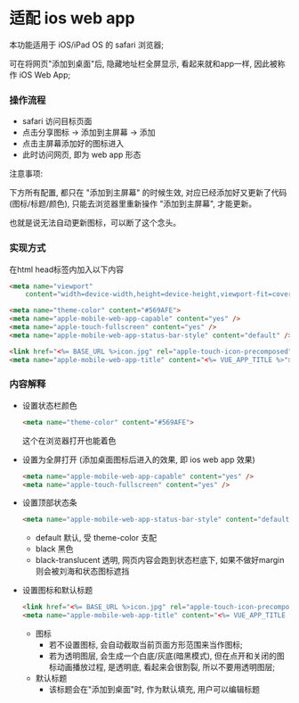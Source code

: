 # 适配 ios web app

本功能适用于 iOS/iPad OS 的 safari 浏览器;

可在将网页"添加到桌面"后, 隐藏地址栏全屏显示, 看起来就和app一样, 因此被称作 iOS Web App;



### 操作流程

- safari 访问目标页面
- 点击分享图标 -> 添加到主屏幕 -> 添加
- 点击主屏幕添加好的图标进入
- 此时访问网页, 即为 web app 形态



注意事项:

下方所有配置, 都只在 "添加到主屏幕" 的时候生效, 对应已经添加好又更新了代码(图标/标题/颜色), 只能去浏览器里重新操作 "添加到主屏幕", 才能更新。

也就是说无法自动更新图标，可以断了这个念头。



### 实现方式

在html head标签内加入以下内容

```html
<meta name="viewport"
    content="width=device-width,height=device-height,viewport-fit=cover,initial-scale=1,maximum-scale=1,user-scalable=0">

<meta name="theme-color" content="#569AFE">
<meta name="apple-mobile-web-app-capable" content="yes" />
<meta name="apple-touch-fullscreen" content="yes" />
<meta name="apple-mobile-web-app-status-bar-style" content="default" />

<link href="<%= BASE_URL %>icon.jpg" rel="apple-touch-icon-precomposed">
<meta name="apple-mobile-web-app-title" content="<%= VUE_APP_TITLE %>"> 
```



### 内容解释

- 设置状态栏颜色

  ```html
  <meta name="theme-color" content="#569AFE">
  ```

  这个在浏览器打开也能着色

  

- 设置为全屏打开 (添加桌面图标后进入的效果, 即 ios web app 效果)

  ```html
  <meta name="apple-mobile-web-app-capable" content="yes" />
  <meta name="apple-touch-fullscreen" content="yes" />
  ```

- 设置顶部状态条

  ```html
  <meta name="apple-mobile-web-app-status-bar-style" content="default" />
  ```

  - default 默认, 受 theme-color 支配
  - black 黑色
  - black-translucent 透明, 网页内容会跑到状态栏底下, 如果不做好margin则会被刘海和状态图标遮挡


- 设置图标和默认标题

  ```html
  <link href="<%= BASE_URL %>icon.jpg" rel="apple-touch-icon-precomposed">
  <meta name="apple-mobile-web-app-title" content="<%= VUE_APP_TITLE %>"> 
  ```

  - 图标
    - 若不设置图标, 会自动截取当前页面方形范围来当作图标;
    - 若为透明图层, 会生成一个白底/灰底(暗黑模式), 但在点开和关闭的图标动画播放过程, 是透明底, 看起来会很割裂, 所以不要用透明图层;
  - 默认标题
    - 该标题会在"添加到桌面"时, 作为默认填充, 用户可以编辑标题

